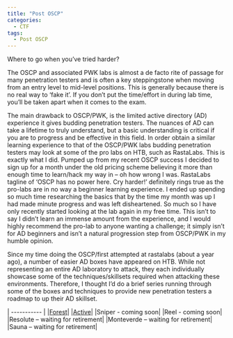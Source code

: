 ```yaml
---
title: "Post OSCP"
categories:
  - CTF
tags:
  - Post OSCP
---
```


Where to go when you’ve tried harder?

The OSCP and associated PWK labs is almost a de facto rite of passage for many penetration testers and is often a key steppingstone when moving from an entry level to mid-level positions. This is generally because there is no real way to ‘fake it’. If you don’t put the time/effort in during lab time, you’ll be taken apart when it comes to the exam.

The main drawback to OSCP/PWK, is the limited active directory (AD) experience it gives budding penetration testers. The nuances of AD can take a lifetime to truly understand, but a basic understanding is critical if you are to progress and be effective in this field. In order obtain a similar learning experience to that of the OSCP/PWK labs budding penetration testers may look at some of the pro labs on HTB, such as RastaLabs. This is exactly what I did. Pumped up from my recent OSCP success I decided to sign up for a month under the old pricing scheme believing it more than enough time to learn/hack my way in – oh how wrong I was. RastaLabs tagline of ‘OSCP has no power here. Cry harder!’ definitely rings true as the pro-labs are in no way a beginner learning experience. I ended up spending so much time researching the basics that by the time my month was up I had made minute progress and was left disheartened. So much so I have only recently started looking at the lab again in my free time. This isn’t to say I didn’t learn an immense amount from the experience, and I would highly recommend the pro-lab to anyone wanting a challenge; it simply isn’t for AD beginners and isn’t a natural progression step from OSCP/PWK in my humble opinion.

Since my time doing the OSCP/first attempted at rastalabs (about a year ago), a number of easier AD boxes have appeared on HTB. While not representing an entire AD laboratory to attack, they each individually showcase some of the techniques/skillsets required when attacking these environments. Therefore, I thought I’d do a brief series running through some of the boxes and techniques to provide new penetration testers a roadmap to up their AD skillset.

| ----------- |
|[Forest]({{site.url}}/ctf/HTBForest/)|
|[Active]({{site.url}}/ctf/HTBActive/)|
|Sniper - coming soon|
|Reel - coming soon| 
|Resolute – waiting for retirement|
|Monteverde – waiting for retirement|
|Sauna – waiting for retirement|

